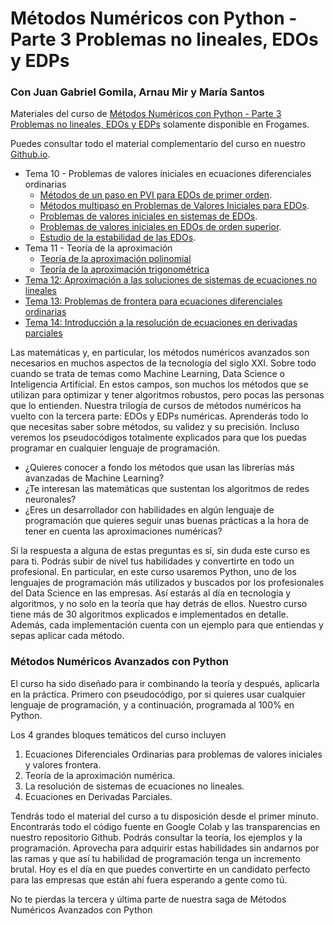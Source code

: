 # Métodos Numéricos con Python - Parte 3 Problemas no lineales, EDOs y EDPs

### Con Juan Gabriel Gomila, Arnau Mir y María Santos


Materiales del curso de [Métodos Numéricos con Python - Parte 3 Problemas no lineales, EDOs y EDPs](https://cursos.frogamesformacion.com/courses/numerico-3?coupon=github) solamente disponible en Frogames.

Puedes consultar todo el material complementario del curso en nuestro [Github.io](https://joanby.github.io/curso-numerico-3/).

* Tema 10 - Problemas de valores iniciales en ecuaciones diferenciales ordinarias
    * [Métodos de un paso en PVI para EDOs de primer orden](https://joanby.github.io/curso-numerico-3/docs/10EDOsPVI#1).
    * [Métodos multipaso en Problemas de Valores Iniciales para EDOs](https://joanby.github.io/curso-numerico-3/docs/10EDOsPVIv2#1).
    * [Problemas de valores iniciales en sistemas de EDOs](https://joanby.github.io/curso-numerico-3/docs/10EDOsPVIv3#1).
    * [Problemas de valores iniciales en EDOs de orden superior](https://joanby.github.io/curso-numerico-3/docs/10EDOsPVIv4#1).  
    * [Estudio de la estabilidad de las EDOs](https://joanby.github.io/curso-numerico-3/docs/10EDOsPVIv5#1).  
* Tema 11 - Teoría de la aproximación
    * [Teoría de la aproximación polinomial](https://joanby.github.io/curso-numerico-3/docs/11Aproximacion#1)
    * [Teoría de la aproximación trigonométrica](https://joanby.github.io/curso-numerico-3/docs/11Aproximacionv2#1)
* [Tema 12: Aproximación a las soluciones de sistemas de ecuaciones no lineales](https://joanby.github.io/curso-numerico-3/docs/12CerosSistemas#1)
* [Tema 13: Problemas de frontera para ecuaciones diferenciales ordinarias](https://joanby.github.io/curso-numerico-3/docs/13EDOsFrontera#1)
* [Tema 14: Introducción a la resolución de ecuaciones en derivadas parciales](https://joanby.github.io/curso-numerico-3/docs/14EDPs#1)

Las matemáticas y, en particular, los métodos numéricos avanzados son necesarios en muchos aspectos de la tecnología del siglo XXI. Sobre todo cuando se trata de temas como Machine Learning, Data Science o Inteligencia Artificial. En estos campos, son muchos los métodos que se utilizan para optimizar y tener algoritmos robustos, pero pocas las personas que lo entienden. Nuestra trilogía de cursos de métodos numéricos ha vuelto con la tercera parte: EDOs y EDPs numéricas. Aprenderás todo lo que necesitas saber sobre métodos, su validez y su precisión. Incluso veremos los pseudocódigos totalmente explicados para que los puedas programar en cualquier lenguaje de programación.

* ¿Quieres conocer a fondo los métodos que usan las librerías más avanzadas de Machine Learning?
* ¿Te interesan las matemáticas que sustentan los algoritmos de redes neuronales?
* ¿Eres un desarrollador con habilidades en algún lenguaje de programación que quieres seguir unas buenas prácticas a la hora de tener en cuenta las aproximaciones numéricas?

Si la respuesta a alguna de estas preguntas es sí, sin duda este curso es para ti. Podrás subir de nivel tus habilidades y convertirte en todo un profesional. En particular, en este curso usaremos Python, uno de los lenguajes de programación más utilizados y buscados por los profesionales del Data Science en las empresas. Así estarás al día en tecnología y algoritmos, y no solo en la teoría que hay detrás de ellos. Nuestro curso tiene más de 30 algoritmos explicados e implementados en detalle. Además, cada implementación cuenta con un ejemplo para que entiendas y sepas aplicar cada método.

### Métodos Numéricos Avanzados con Python

El curso ha sido diseñado para ir combinando la teoría y después, aplicarla en la práctica. Primero con pseudocódigo, por si quieres usar cualquier lenguaje de programación, y a continuación, programada al 100% en Python.

Los 4 grandes bloques temáticos del curso incluyen

1. Ecuaciones Diferenciales Ordinarias para problemas de valores iniciales y valores frontera.
2. Teoría de la aproximación numérica.
3. La resolución de sistemas de ecuaciones no lineales.
4. Ecuaciones en Derivadas Parciales.

Tendrás todo el material del curso a tu disposición desde el primer minuto. Encontrarás todo el código fuente en Google Colab y las transparencias en nuestro repositorio Github. Podrás consultar la teoría, los ejemplos y la programación. Aprovecha para adquirir estas habilidades sin andarnos por las ramas y que así tu habilidad de programación tenga un incremento brutal. Hoy es el día en que puedes convertirte en un candidato perfecto para las empresas que están ahí fuera esperando a gente como tú.

No te pierdas la tercera y última parte de nuestra saga de Métodos Numéricos Avanzados con Python
